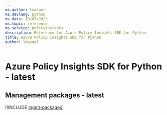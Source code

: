 ```yaml
---
ms.author: lmazuel
ms.devlang: python
ms.data: 10/07/2022
ms.topic: reference
ms.service: policyinsights
description: Reference for Azure Policy Insights SDK for Python
title: Azure Policy Insights SDK for Python
author: lmazuel
---
```

# Azure Policy Insights SDK for Python - latest

## Management packages - latest
[!INCLUDE [mgmt-packages](policy-insights-mgmt-index.md)]